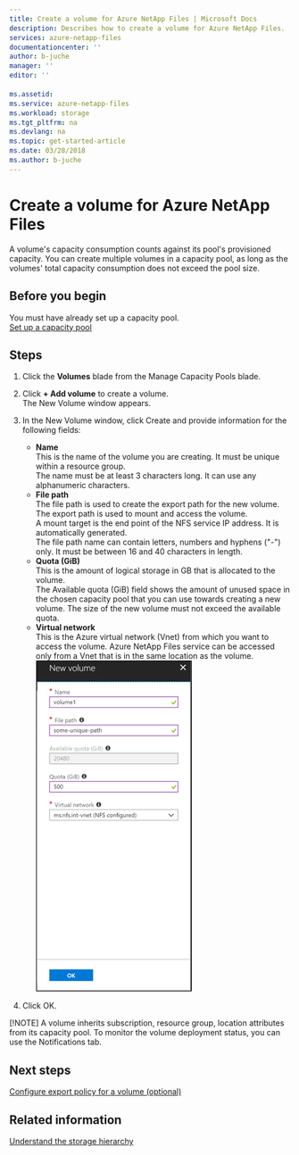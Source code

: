 ```yaml
---
title: Create a volume for Azure NetApp Files | Microsoft Docs
description: Describes how to create a volume for Azure NetApp Files.
services: azure-netapp-files
documentationcenter: ''
author: b-juche
manager: ''
editor: ''

ms.assetid:
ms.service: azure-netapp-files
ms.workload: storage
ms.tgt_pltfrm: na
ms.devlang: na
ms.topic: get-started-article
ms.date: 03/28/2018
ms.author: b-juche
---
```

# Create a volume for Azure NetApp Files

A volume's capacity consumption counts against its pool's provisioned capacity.  You can create multiple volumes in a capacity pool, as long as the volumes' total capacity consumption does not exceed the pool size. 

## Before you begin 
You must have already set up a capacity pool.  
[Set up a capacity pool](azure-netapp-files-set-up-capacity-pool.md)

## Steps 
1.	Click the **Volumes** blade from the Manage Capacity Pools blade. 
2.	Click **+ Add volume** to create a volume.      
    The New Volume window appears.
3.	In the New Volume window, click Create and provide information for the following fields:   
    * **Name**      
    This is the name of the volume you are creating. It must be unique within a resource group.   
    The name must be at least 3 characters long.  It can use any alphanumeric characters.
    * **File path**  
    The file path is used to create the export path for the new volume. The export path is used to mount and access the volume.   
    A mount target is the end point of the NFS service IP address. It is automatically generated.   
    The file path name can contain letters, numbers and hyphens ("-") only. It must be between 16 and 40 characters in length.   
    * **Quota (GiB)**  
    This is the amount of logical storage in GB that is allocated to the volume.  
    The Available quota (GiB) field shows the amount of unused space in the chosen capacity pool that you can use towards creating a new volume. The size of the new volume must not exceed the available quota.  
    * **Virtual network**  
    This is the Azure virtual network (Vnet) from which you want to access the volume. Azure NetApp Files service can be accessed only from a Vnet that is in the same location as the volume. 
![New volume](../media/azure-netapp-files/azure-netapp-files-new-volume.png)

4.	Click OK. 

[!NOTE] 
A volume inherits subscription, resource group, location attributes from its capacity pool. To monitor the volume deployment status, you can use the Notifications tab.

## Next steps  
[Configure export policy for a volume (optional)](azure-netapp-files-configure-export-policy.md)


## Related information 
[Understand the storage hierarchy](azure-netapp-files-understand-storage-hierarchy.md)